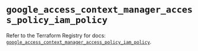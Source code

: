 # `google_access_context_manager_access_policy_iam_policy`

Refer to the Terraform Registry for docs: [`google_access_context_manager_access_policy_iam_policy`](https://registry.terraform.io/providers/hashicorp/google/5.40.0/docs/resources/access_context_manager_access_policy_iam_policy).
